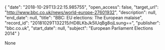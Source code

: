 {
  "date": "2018-10-29T13:22:15.985755", 
  "open_access": false, 
  "target_url": "http://www.bbc.co.uk/news/world-europe-27601932", 
  "description": null, 
  "end_date": null, 
  "title": "BBC:  EU elections: The European malaise", 
  "record_id": "20181029T132215/HD8LKbJk5IUqBg8ojLsung==", 
  "publisher": "bbc.co.uk", 
  "start_date": null, 
  "subject": "European Parliament Elections 2014"
}

None